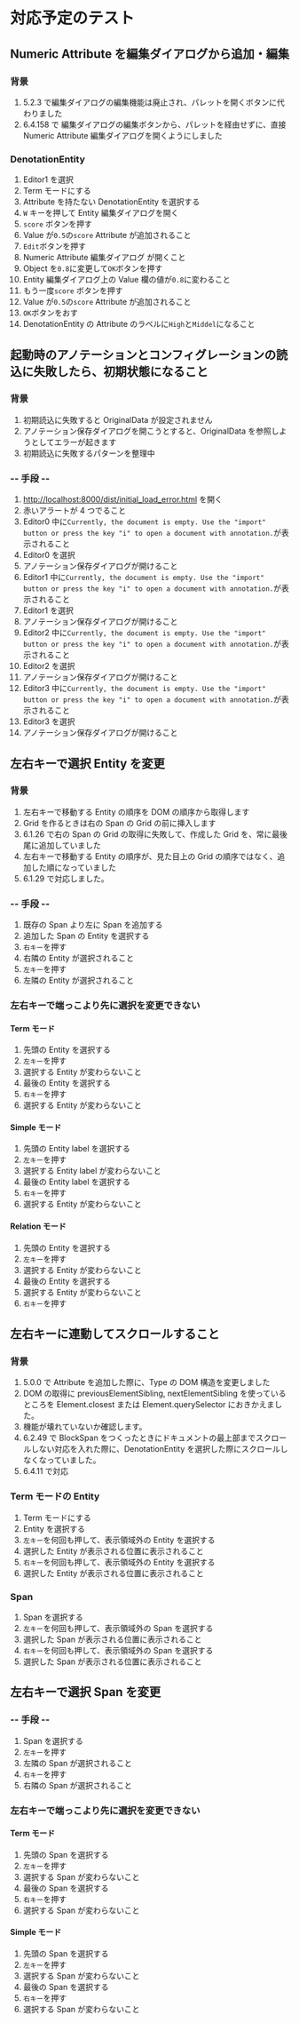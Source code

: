 # 対応予定のテスト

## Numeric Attribute を編集ダイアログから追加・編集

### 背景

1.  5.2.3 で編集ダイアログの編集機能は廃止され、パレットを開くボタンに代わりました
2.  6.4.158 で 編集ダイアログの編集ボタンから、パレットを経由せずに、直接 Numeric Attribute 編集ダイアログを開くようにしました

### DenotationEntity

1.  Editor1 を選択
2.  Term モードにする
3.  Attribute を持たない DenotationEntity を選択する
4.  `W` キーを押して Entity 編集ダイアログを開く
5.  `score` ボタンを押す
6.  Value が`0.5`の`score` Attribute が追加されること
7.  `Edit`ボタンを押す
8.  Numeric Attribute 編集ダイアログ が開くこと
9.  Object を`0.8`に変更して`OK`ボタンを押す
10. Entity 編集ダイアログ上の Value 欄の値が`0.8`に変わること
11. もう一度`score` ボタンを押す
12. Value が`0.5`の`score` Attribute が追加されること
13. `OK`ボタンをおす
14. DenotationEntity の Attribute のラベルに`High`と`Middel`になること

## 起動時のアノテーションとコンフィグレーションの読込に失敗したら、初期状態になること

### 背景

1. 初期読込に失敗すると OriginalData が設定されません
2. アノテーション保存ダイアログを開こうとすると、OriginalData を参照しようとしてエラーが起きます
3. 初期読込に失敗するパターンを整理中

### -- 手段 --

1. <http://localhost:8000/dist/initial_load_error.html> を開く
2. 赤いアラートが 4 つでること
3. Editor0 中に`Currently, the document is empty. Use the "import" button or press the key "i" to open a document with annotation.`が表示されること
4. Editor0 を選択
5. アノテーション保存ダイアログが開けること
6. Editor1 中に`Currently, the document is empty. Use the "import" button or press the key "i" to open a document with annotation.`が表示されること
7. Editor1 を選択
8. アノテーション保存ダイアログが開けること
9. Editor2 中に`Currently, the document is empty. Use the "import" button or press the key "i" to open a document with annotation.`が表示されること
10. Editor2 を選択
11. アノテーション保存ダイアログが開けること
12. Editor3 中に`Currently, the document is empty. Use the "import" button or press the key "i" to open a document with annotation.`が表示されること
13. Editor3 を選択
14. アノテーション保存ダイアログが開けること

## 左右キーで選択 Entity を変更

### 背景

1.  左右キーで移動する Entity の順序を DOM の順序から取得します
2.  Grid を作るときは右の Span の Grid の前に挿入します
3.  6.1.26 で右の Span の Grid の取得に失敗して、作成した Grid を、常に最後尾に追加していました
4.  左右キーで移動する Entity の順序が、見た目上の Grid の順序ではなく、追加した順になっていました
5.  6.1.29 で対応しました。

### -- 手段 --

1.  既存の Span より左に Span を追加する
2.  追加した Span の Entity を選択する
3.  `右キー`を押す
4.  右隣の Entity が選択されること
5.  `左キー`を押す
6.  左隣の Entity が選択されること

### 左右キーで端っこより先に選択を変更できない

#### Term モード

1.  先頭の Entity を選択する
2.  `左キー`を押す
3.  選択する Entity が変わらないこと
4.  最後の Entity を選択する
5.  `右キー`を押す
6.  選択する Entity が変わらないこと

#### Simple モード

1.  先頭の Entity label を選択する
2.  `左キー`を押す
3.  選択する Entity label が変わらないこと
4.  最後の Entity label を選択する
5.  `右キー`を押す
6.  選択する Entity が変わらないこと

#### Relation モード

1.  先頭の Entity を選択する
2.  `左キー`を押す
3.  選択する Entity が変わらないこと
4.  最後の Entity を選択する
5.  選択する Entity が変わらないこと
6.  `右キー`を押す

## 左右キーに連動してスクロールすること

### 背景

1.  5.0.0 で Attribute を追加した際に、Type の DOM 構造を変更しました
2.  DOM の取得に previousElementSibling, nextElementSibling を使っているところを Element.closest または Element.querySelector におきかえました。
3.  機能が壊れていないか確認します。
4.  6.2.49 で BlockSpan をつくったときにドキュメントの最上部までスクロールしない対応を入れた際に、DenotationEntity を選択した際にスクロールしなくなっていました。
5.  6.4.11 で対応

### Term モードの Entity

1.  Term モードにする
2.  Entity を選択する
3.  `左キー`を何回も押して、表示領域外の Entity を選択する
4.  選択した Entity が表示される位置に表示されること
5.  `右キー`を何回も押して、表示領域外の Entity を選択する
6.  選択した Entity が表示される位置に表示されること

### Span

1.  Span を選択する
2.  `左キー`を何回も押して、表示領域外の Span を選択する
3.  選択した Span が表示される位置に表示されること
4.  `右キー`を何回も押して、表示領域外の Span を選択する
5.  選択した Span が表示される位置に表示されること

## 左右キーで選択 Span を変更

### -- 手段 --

1.  Span を選択する
2.  `左キー`を押す
3.  左隣の Span が選択されること
4.  `右キー`を押す
5.  右隣の Span が選択されること

### 左右キーで端っこより先に選択を変更できない

#### Term モード

1.  先頭の Span を選択する
2.  `左キー`を押す
3.  選択する Span が変わらないこと
4.  最後の Span を選択する
5.  `右キー`を押す
6.  選択する Span が変わらないこと

#### Simple モード

1.  先頭の Span を選択する
2.  `左キー`を押す
3.  選択する Span が変わらないこと
4.  最後の Span を選択する
5.  `右キー`を押す
6.  選択する Span が変わらないこと
